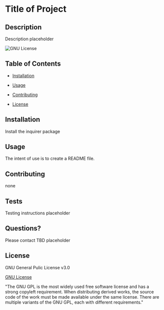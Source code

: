 # Title of Project 
 
 ## Description 
 Description placeholder 
 
 ![GNU License](https://img.shields.io/badge/license-GNU%20v3.0-brightgreen") 
 
 ## Table of Contents 
 
 * [Installation](#installation) 
 
 * [Usage](#usage) 
 
 * [Contributing](#contributing) 
 
 * [License](#license) 
 
 ## Installation 
 Install the inquirer package 
 
 ## Usage 
 The intent of use is to create a README file. 
 
 ## Contributing 
 none 
 
 ## Tests 
 Testing instructions placeholder 
 
 ## Questions? 
 Please contact TBD placeholder 
 
 ## License 
 GNU General Pulic License v3.0 
 
 [GNU License]("https://www.gnu.org/licenses/licenses.en.html") 
 
 "The GNU GPL is the most widely used free software license and has a strong copyleft requirement. When distributing derived works, the source code of the work must be made available under the same license. There are multiple variants of the GNU GPL, each with different requirements."
